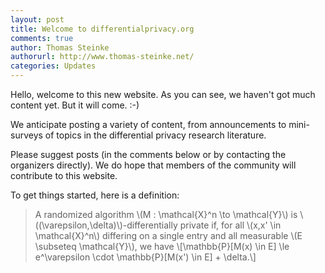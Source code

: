 ```yaml
---
layout: post
title: Welcome to differentialprivacy.org
comments: true
author: Thomas Steinke
authorurl: http://www.thomas-steinke.net/
categories: Updates
---
```


Hello, welcome to this new website. As you can see, we haven't got much content yet. But it will come. :-)

We anticipate posting a variety of content, from announcements to mini-surveys of topics in the differential privacy research literature. 

Please suggest posts (in the comments below or by contacting the organizers directly). We do hope that members of the community will contribute to this website.

To get things started, here is a definition:

> A randomized algorithm \\(M : \mathcal{X}^n \to \mathcal{Y}\\) is \\((\varepsilon,\delta)\\)-differentially private if, for all \\(x,x' \in \mathcal{X}^n\\) differing on a single entry and all measurable \\(E \subseteq \mathcal{Y}\\), we have \\[\mathbb{P}[M(x) \in E] \le e^\varepsilon \cdot \mathbb{P}[M(x') \in E]  + \delta.\\]